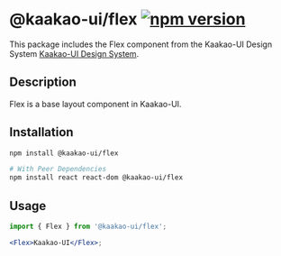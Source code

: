 # @kaakao-ui/flex [![npm version](https://flat.badgen.net/npm/v/@kaakao-ui/flex)](https://www.npmjs.com/package/@kaakao-ui/flex)

This package includes the Flex component from the Kaakao-UI Design System
[Kaakao-UI Design System](https://github.com/kaakao-ui).

## Description

Flex is a base layout component in Kaakao-UI.

## Installation

```sh
npm install @kaakao-ui/flex

# With Peer Dependencies
npm install react react-dom @kaakao-ui/flex
```

## Usage

```jsx
import { Flex } from '@kaakao-ui/flex';

<Flex>Kaakao-UI</Flex>;
```
